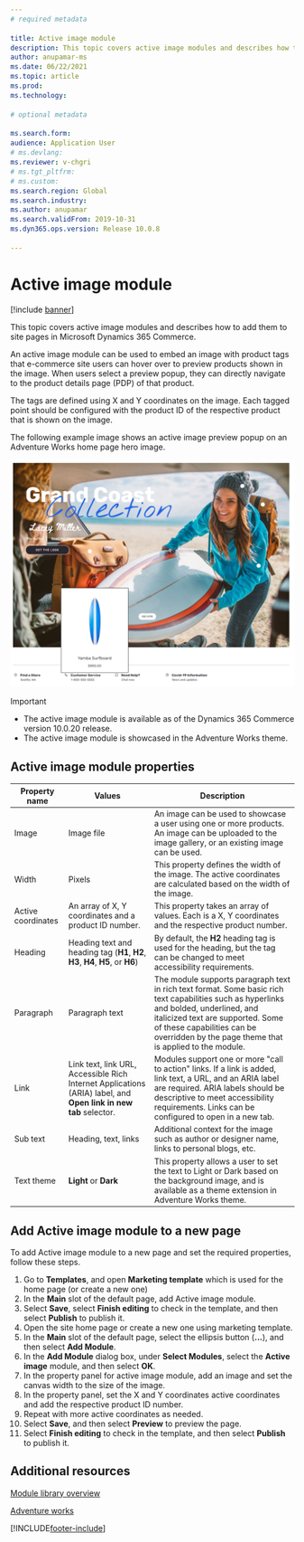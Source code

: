 ```yaml
---
# required metadata

title: Active image module
description: This topic covers active image modules and describes how to add them to site pages in Microsoft Dynamics 365 Commerce.
author: anupamar-ms
ms.date: 06/22/2021
ms.topic: article
ms.prod: 
ms.technology: 

# optional metadata

ms.search.form: 
audience: Application User
# ms.devlang: 
ms.reviewer: v-chgri
# ms.tgt_pltfrm: 
# ms.custom: 
ms.search.region: Global
ms.search.industry: 
ms.author: anupamar
ms.search.validFrom: 2019-10-31
ms.dyn365.ops.version: Release 10.0.8

---
```

# Active image module

[!include [banner](includes/banner.md)]

This topic covers active image modules and describes how to add them to site pages in Microsoft Dynamics 365 Commerce.

An active image module can be used to embed an image with product tags that e-commerce site users can hover over to preview products shown in the image. When users select a preview popup, they can directly navigate to the product details page (PDP) of that product. 

The tags are defined using X and Y coordinates on the image. Each tagged point should be configured with the product ID of the respective product that is shown on the image.

The following example image shows an active image preview popup on an Adventure Works home page hero image.

![Example of a active image module preview popup](./media/Active_image.PNG)

>[!IMPORTANT]
> - The active image module is available as of the Dynamics 365 Commerce version 10.0.20 release.
> - The active image module is showcased in the Adventure Works theme.

## Active image module properties

| Property name  | Values | Description |
|----------------|--------|-------------|
| Image          | Image file | An image can be used to showcase a user using one or more products. An image can be uploaded to the image gallery, or an existing image can be used. |
|Width| Pixels| This property defines the width of the image. The active coordinates are calculated based on the width of the image.|
|Active coordinates| An array of X, Y coordinates and a product ID number.| This property takes an array of values. Each is a X, Y coordinates and the respective product number.|
| Heading        | Heading text and heading tag (**H1**, **H2**, **H3**, **H4**, **H5**, or **H6**) | By default, the **H2** heading tag is used for the heading, but the tag can be changed to meet accessibility requirements. |
| Paragraph      | Paragraph text | The module supports paragraph text in rich text format. Some basic rich text capabilities such as hyperlinks and bolded, underlined, and italicized text are supported. Some of these capabilities can be overridden by the page theme that is applied to the module. |
| Link           | Link text, link URL, Accessible Rich Internet Applications (ARIA) label, and **Open link in new tab** selector. | Modules support one or more "call to action" links. If a link is added, link text, a URL, and an ARIA label are required. ARIA labels should be descriptive to meet accessibility requirements. Links can be configured to open in a new tab. |
| Sub text|  Heading, text, links| Additional context for the image such as author or designer name, links to personal blogs, etc.|
|Text theme| **Light** or **Dark**| This property allows a user to set the text to Light or Dark based on the background image, and is available as a theme extension in Adventure Works theme. |

## Add Active image module to a new page

To add Active image module to a new page and set the required properties, follow these steps.

1. Go to **Templates**, and open **Marketing template** which is used for the home page (or create a new one)
1. In the **Main** slot of the default page, add Active image module.
1. Select **Save**, select **Finish editing** to check in the template, and then select **Publish** to publish it.
1. Open the site home page or create a new one using marketing template.
1. In the **Main** slot of the default page, select the ellipsis button (**...**), and then select **Add Module**.
1. In the **Add Module** dialog box, under **Select Modules**, select the **Active image** module, and then select **OK**.
1. In the property panel for active image module, add an image and set the canvas width to the size of the image.
1. In the property panel, set the X and Y coordinates active coordinates and add the respective product ID number.
1. Repeat with more active coordinates as needed.
1. Select **Save**, and then select **Preview** to preview the page.
1. Select **Finish editing** to check in the template, and then select **Publish** to publish it. 

## Additional resources

[Module library overview](starter-kit-overview.md)

[Adventure works]()





[!INCLUDE[footer-include](../includes/footer-banner.md)]

